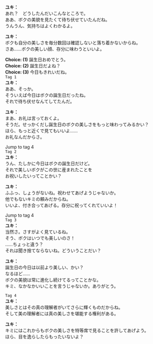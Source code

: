 # 

  
**ユキ：**  
あれ？　どうしたんだいこんなところで。  
ああ、ボクの美貌を見たくて待ち伏せていたんだね。  
うんうん、気持ちはよくわかるよ。  
  
**ユキ：**  
ボクも自分の美しさを毎分数回は確認しないと落ち着かないからね。  
さあ……ボクの美しい顔、存分に味わうといいよ。  
  
**Choice: (1)**  誕生日おめでとう。  
**Choice: (2)**  誕生日だよね？  
**Choice: (3)**  今日もきれいだね。  
`Tag 1`  
**ユキ：**  
ああ、そっか。  
そういえば今日はボクの誕生日だったね。  
それで待ち伏せなんてしてたんだ。  
  
**ユキ：**  
まあ、お礼は言っておくよ。  
そうだ。せっかくだし誕生日のボクの美しさをもっと味わってみるかい？  
ほら、もっと近くで見てもいいよ……  
お礼なんだからさ。  
  
Jump to tag 4  
`Tag 2`  
**ユキ：**  
うん、たしかに今日はボクの誕生日だけど。  
それで美しいボクがこの世に産まれたことを  
お祝いしたいってことかい？  
  
**ユキ：**  
ふふっ、しょうがないね。祝わせてあげようじゃないか。  
他でもないキミの頼みだからね。  
いいよ、付き合ってあげる。存分に祝ってくれていいよ！  
  
Jump to tag 4  
`Tag 3`  
**ユキ：**  
当然さ。さすがよく見ているね。  
そう、ボクはいつでも美しいのさ！  
……ちょっと違う？  
それは聞き捨てならないね。どういうことだい？  
  
**ユキ：**  
誕生日の今日は以前より美しい、かい？  
なるほど……  
ボクの美貌は常に進化し続けてるってことかな。  
キミ、なかなかいいことを言うじゃないか。ありがとう。  
  
`Tag 4`  
**ユキ：**  
美しさとはその真の理解者がいてさらに輝くものだからね。  
そして美の理解者には真の美しさを堪能する権利がある。  
  
**ユキ：**  
キミにはこれからもボクの美しさを特等席で見ることを許してあげよう。  
ほら、目を逸らしたらもったいないよ？  
